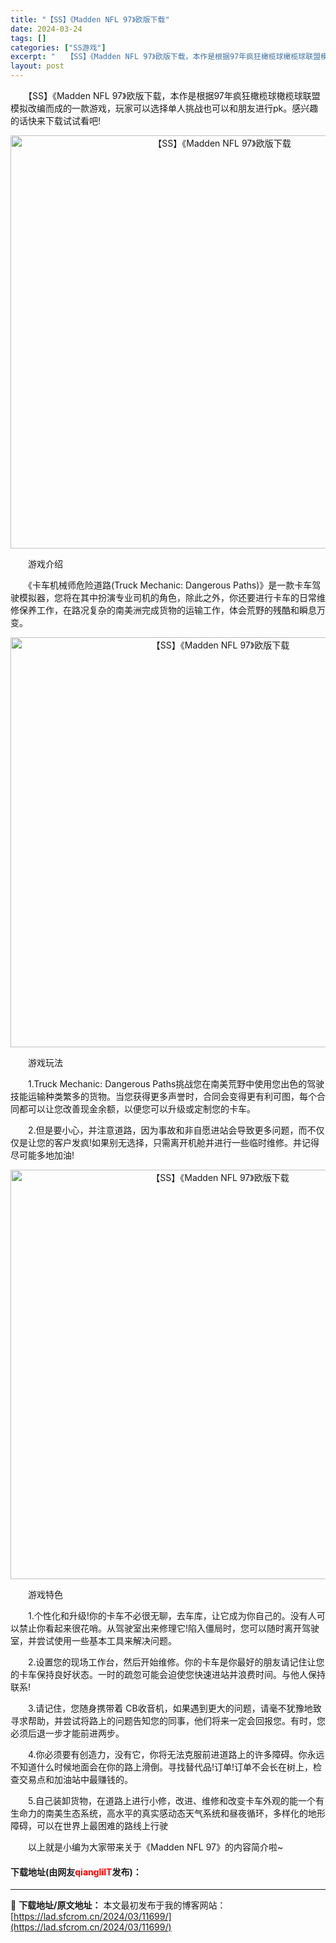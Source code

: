 ```yaml
---
title: "【SS】《Madden NFL 97》欧版下载"
date: 2024-03-24
tags: []
categories: ["SS游戏"]
excerpt: "　　【SS】《Madden NFL 97》欧版下载，本作是根据97年疯狂橄榄球橄榄球联盟模拟改编而成的一款游戏，玩家可以选择单人挑战也可以和朋友进行pk。感兴趣的话快来下载试试看吧! 　　游戏介绍 　　《卡车机械师危险道路(Truck Mechanic: Dangerous Paths)》是一款卡车&hellip;"
layout: post
---
```


 <p>　　【SS】《Madden NFL 97》欧版下载，本作是根据97年疯狂橄榄球橄榄球联盟模拟改编而成的一款游戏，玩家可以选择单人挑战也可以和朋友进行pk。感兴趣的话快来下载试试看吧!</p> <p align="center"><img align="" border="0" src="https://lad.sfcrom.cn/wp-content/uploads/2024/03/20240323_65ff0027a673d.png" width="661" alt="【SS】《Madden NFL 97》欧版下载" /></p> <p>　　游戏介绍</p> <p>　　《卡车机械师危险道路(Truck Mechanic: Dangerous Paths)》是一款卡车驾驶模拟器，您将在其中扮演专业司机的角色，除此之外，你还要进行卡车的日常维修保养工作，在路况复杂的南美洲完成货物的运输工作，体会荒野的残酷和瞬息万变。</p> <p align="center"><img align="" border="0" src="https://lad.sfcrom.cn/wp-content/uploads/2024/03/20240323_65ff00285ef2f.png" width="656" alt="【SS】《Madden NFL 97》欧版下载" /></p> <p>　　游戏玩法</p> <p>　　1.Truck Mechanic: Dangerous Paths挑战您在南美荒野中使用您出色的驾驶技能运输种类繁多的货物。当您获得更多声誉时，合同会变得更有利可图，每个合同都可以让您改善现金余额，以便您可以升级或定制您的卡车。</p> <p>　　2.但是要小心，并注意道路，因为事故和非自愿进站会导致更多问题，而不仅仅是让您的客户发疯!如果别无选择，只需离开机舱并进行一些临时维修。并记得尽可能多地加油!</p> <p align="center"><img align="" border="0" src="https://lad.sfcrom.cn/wp-content/uploads/2024/03/20240323_65ff002928c01.png" width="655" alt="【SS】《Madden NFL 97》欧版下载" /></p> <p>　　游戏特色</p> <p>　　1.个性化和升级!你的卡车不必很无聊，去车库，让它成为你自己的。没有人可以禁止你看起来很花哨。从驾驶室出来修理它!陷入僵局时，您可以随时离开驾驶室，并尝试使用一些基本工具来解决问题。</p> <p>　　2.设置您的现场工作台，然后开始维修。你的卡车是你最好的朋友请记住让您的卡车保持良好状态。一时的疏忽可能会迫使您快速进站并浪费时间。与他人保持联系!</p> <p>　　3.请记住，您随身携带着 CB收音机，如果遇到更大的问题，请毫不犹豫地致寻求帮助，并尝试将路上的问题告知您的同事，他们将来一定会回报您。有时，您必须后退一步才能前进两步。</p> <p>　　4.你必须要有创造力，没有它，你将无法克服前进道路上的许多障碍。你永远不知道什么时候地面会在你的路上滑倒。寻找替代品!订单!订单不会长在树上，检查交易点和加油站中最赚钱的。</p> <p>　　5.自己装卸货物，在道路上进行小修，改进、维修和改变卡车外观的能一个有生命力的南美生态系统，高水平的真实感动态天气系统和昼夜循环，多样化的地形障碍，可以在世界上最困难的路线上行驶</p> <p>　　以上就是小编为大家带来关于《Madden NFL 97》的内容简介啦~</p> <p><h4>下载地址(由网友<font color="red">qiangliIT</font>发布)：</h4></p> 

---
📖 **下载地址/原文地址：** 本文最初发布于我的博客网站：[https://lad.sfcrom.cn/2024/03/11699/](https://lad.sfcrom.cn/2024/03/11699/)
